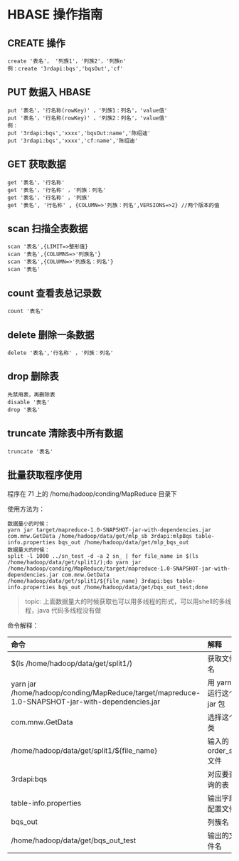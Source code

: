 # HBASE 操作指南
## CREATE 操作
```
create '表名'， '列族1'，'列族2'，'列族n'
例：create '3rdapi:bqs','bqsOut','cf'
```

## PUT 数据入 HBASE
```
put '表名'，'行名称(rowKey)' ，'列族1：列名'，'value值'
put '表名'，'行名称(rowKey)' ，'列族2：列名'，'value值'
例：
put '3rdapi:bqs','xxxx','bqsOut:name','陈绍迪'
put '3rdapi:bqs','xxxx','cf:name','陈绍迪'
```

## GET 获取数据
```
get '表名'，'行名称'
get '表名'，'行名称' ，'列族：列名'
get '表名'，'行名称' ，'列族'
get '表名', '行名称' , {COLUMN=>'列族：列名',VERSIONS=>2} //两个版本的值
```

## scan 扫描全表数据
```
scan '表名',{LIMIT=>整形值}
scan '表名',{COLUMNS=>'列族名'}
scan '表名',{COLUMN=>'列族名：列名'}
scan '表名' 
```

## count 查看表总记录数
```
count '表名'
```

## delete 删除一条数据
```
delete '表名','行名称' ，'列族：列名'
```

## drop 删除表
```
先禁用表，再删除表
disable '表名'
drop '表名' 
```

## truncate 清除表中所有数据
```
truncate '表名'
```

## 批量获取程序使用
程序在 71 上的 /home/hadoop/conding/MapReduce 目录下

使用方法为：
```shell
数据量小的时候：
yarn jar target/mapreduce-1.0-SNAPSHOT-jar-with-dependencies.jar com.mnw.GetData /home/hadoop/data/get/mlp_sb 3rdapi:mlpBqs table-info.properties bqs_out /home/hadoop/data/get/mlp_bqs_out
数据量大的时候：
split -l 1000 ../sn_test -d -a 2 sn_ | for file_name in $(ls /home/hadoop/data/get/split1/);do yarn jar /home/hadoop/conding/MapReduce/target/mapreduce-1.0-SNAPSHOT-jar-with-dependencies.jar com.mnw.GetData /home/hadoop/data/get/split1/${file_name} 3rdapi:bqs table-info.properties bqs_out /home/hadoop/data/get/bqs_out_test;done
```
>topic: 上面数据量大的时候获取也可以用多线程的形式，可以用shell的多线程，java 代码多线程没有做

命令解释：

|                                       命令                                                     |         解释           |
|:-----------------------------------------------------------------------------------------------|:----------------------|
|$(ls /home/hadoop/data/get/split1/)                                                             | 获取文件名             |
|yarn jar /home/hadoop/conding/MapReduce/target/mapreduce-1.0-SNAPSHOT-jar-with-dependencies.jar | 用 yarn 运行这个 jar 包|
|com.mnw.GetData                                                                                 | 选择这个类             |
|/home/hadoop/data/get/split1/${file_name}                                                       | 输入的 order_sn 文件   |
|3rdapi:bqs                                                                                      | 对应要查询的表         |
|table-info.properties                                                                           | 输出字段配置文件        |
|bqs_out                                                                                         | 列簇名                 |
|/home/hadoop/data/get/bqs_out_test                                                              | 输出的文件名           |
